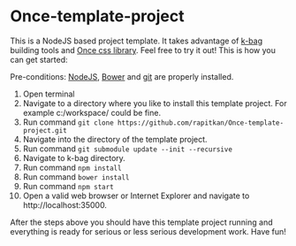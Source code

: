 Once-template-project
=====================

This is a NodeJS based project template. It takes advantage of [k-bag](https://github.com/rapitkan/k-bag) building tools and [Once css library](https://github.com/niant/once). Feel free to try it out! This is how you can get started:

Pre-conditions: [NodeJS](http://nodejs.org/download/), [Bower](http://bower.io/) and [git](http://git-scm.com/book/en/Getting-Started-Installing-Git) are properly installed.

1. Open terminal
2. Navigate to a directory where you like to install this template project. For example c:/workspace/ could be fine.
3. Run command `git clone https://github.com/rapitkan/Once-template-project.git`
4. Navigate into the directory of the template project.
5. Run command `git submodule update --init --recursive`
6. Navigate to k-bag directory.
7. Run command `npm install`
8. Run command `bower install`
9. Run command `npm start`
10. Open a valid web browser or Internet Explorer and navigate to http://localhost:35000.

After the steps above you should have this template project running and everything is ready for serious or less serious development work. Have fun!